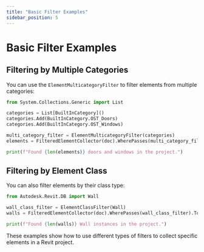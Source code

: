 ```yaml
---
title: "Basic Filter Examples"
sidebar_position: 5
---
```


# Basic Filter Examples

## Filtering by Multiple Categories

You can use the `ElementMulticategoryFilter` to filter elements from multiple categories:

```python
from System.Collections.Generic import List

categories = List[BuiltInCategory]()
categories.Add(BuiltInCategory.OST_Doors)
categories.Add(BuiltInCategory.OST_Windows)

multi_category_filter = ElementMulticategoryFilter(categories)
elements = FilteredElementCollector(doc).WherePasses(multi_category_filter).ToElements()

print(f"Found {len(elements)} doors and windows in the project.")
```

## Filtering by Element Class

You can also filter elements by their class type:

```python
from Autodesk.Revit.DB import Wall

wall_class_filter = ElementClassFilter(Wall)
walls = FilteredElementCollector(doc).WherePasses(wall_class_filter).ToElements()

print(f"Found {len(walls)} Wall instances in the project.")
```

These examples show how to use different types of filters to collect specific elements in a Revit project.
